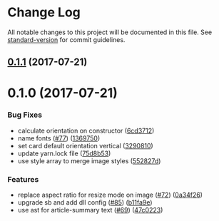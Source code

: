 # Change Log

All notable changes to this project will be documented in this file.
See [standard-version](https://github.com/conventional-changelog/standard-version) for commit guidelines.

<a name="0.1.1"></a>
## [0.1.1](https://github.com/newsuk/times-components/compare/@times-components/card@0.1.0...@times-components/card@0.1.1) (2017-07-21)




<a name="0.1.0"></a>
# 0.1.0 (2017-07-21)


### Bug Fixes

* calculate orientation on constructor ([6cd3712](https://github.com/newsuk/times-components/commit/6cd3712))
* name fonts ([#77](https://github.com/newsuk/times-components/issues/77)) ([1369750](https://github.com/newsuk/times-components/commit/1369750))
* set card default orientation vertical ([3290810](https://github.com/newsuk/times-components/commit/3290810))
* update yarn.lock file ([75d8b53](https://github.com/newsuk/times-components/commit/75d8b53))
* use style array to merge image styles ([552827d](https://github.com/newsuk/times-components/commit/552827d))


### Features

* replace aspect ratio for resize mode on image ([#72](https://github.com/newsuk/times-components/issues/72)) ([0a34f26](https://github.com/newsuk/times-components/commit/0a34f26))
* upgrade sb and add dll config ([#85](https://github.com/newsuk/times-components/issues/85)) ([b11fa9e](https://github.com/newsuk/times-components/commit/b11fa9e))
* use ast for article-summary text ([#69](https://github.com/newsuk/times-components/issues/69)) ([47c0223](https://github.com/newsuk/times-components/commit/47c0223))
